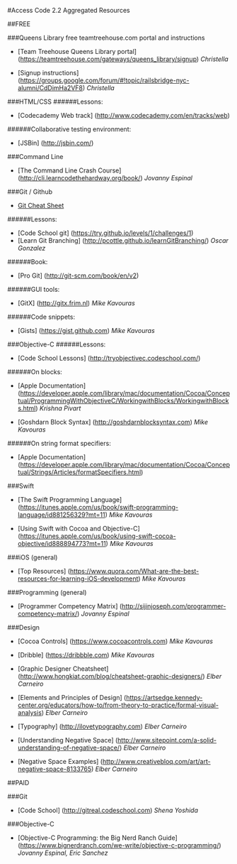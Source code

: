 #Access Code 2.2 Aggregated Resources


##FREE

###Queens Library free teamtreehouse.com portal and instructions
* [Team Treehouse Queens Library portal] (https://teamtreehouse.com/gateways/queens_library/signup)
*Christella*

* [Signup instructions] (https://groups.google.com/forum/#!topic/railsbridge-nyc-alumni/CdDimHa2VF8)
*Christella*


###HTML/CSS
######Lessons:
* [Codecademy Web track] (http://www.codecademy.com/en/tracks/web)

######Collaborative testing environment:
* [JSBin] (http://jsbin.com/)


###Command Line
* [The Command Line Crash Course] (http://cli.learncodethehardway.org/book/)
*Jovanny Espinal*


###Git / Github
* [Git Cheat Sheet](https://github.com/accesscode-2-2/user-manual/blob/master/git-cheatsheet.md)

######Lessons:
* [Code School git] (https://try.github.io/levels/1/challenges/1)
* [Learn Git Branching] (http://pcottle.github.io/learnGitBranching/)
*Oscar Gonzalez*
		
######Book:
* [Pro Git] (http://git-scm.com/book/en/v2)
			
######GUI tools:
* [GitX] (http://gitx.frim.nl)
*Mike Kavouras*
			
######Code snippets:
* [Gists] (https://gist.github.com)
*Mike Kavouras*


###Objective-C
######Lessons:
* [Code School Lessons] (http://tryobjectivec.codeschool.com/)
	
######On blocks:
* [Apple Documentation] (https://developer.apple.com/library/mac/documentation/Cocoa/Conceptual/ProgrammingWithObjectiveC/WorkingwithBlocks/WorkingwithBlocks.html)
*Krishna Pivart*

* [Goshdarn Block Syntax] (http://goshdarnblocksyntax.com)
*Mike Kavouras*
			
######On string format specifiers:
* [Apple Documentation] (https://developer.apple.com/library/mac/documentation/Cocoa/Conceptual/Strings/Articles/formatSpecifiers.html)


###Swift
* [The Swift Programming Language] (https://itunes.apple.com/us/book/swift-programming-language/id881256329?mt=11)
*Mike Kavouras*
		
* [Using Swift with Cocoa and Objective-C] (https://itunes.apple.com/us/book/using-swift-cocoa-objective/id888894773?mt=11)
*Mike Kavouras*
		
		
###iOS (general)
* [Top Resources] (https://www.quora.com/What-are-the-best-resources-for-learning-iOS-development)
*Mike Kavouras*
		
		
###Programming (general)	
* [Programmer Competency Matrix] (http://sijinjoseph.com/programmer-competency-matrix/)
*Jovanny Espinal*
		
		
###Design
* [Cocoa Controls] (https://www.cocoacontrols.com)
*Mike Kavouras*
	
* [Dribble] (https://dribbble.com)
*Mike Kavouras*

* [Graphic Designer Cheatsheet] (http://www.hongkiat.com/blog/cheatsheet-graphic-designers/)
*Elber Carneiro*
	
* [Elements and Principles of Design] (https://artsedge.kennedy-center.org/educators/how-to/from-theory-to-practice/formal-visual-analysis)
*Elber Carneiro*
	
* [Typography] (http://ilovetypography.com)
*Elber Carneiro*

* [Understanding Negative Space] (http://www.sitepoint.com/a-solid-understanding-of-negative-space/)
*Elber Carneiro*
	
* [Negative Space Examples] (http://www.creativebloq.com/art/art-negative-space-8133765)
*Elber Carneiro*



##PAID

###Git
* [Code School] (http://gitreal.codeschool.com)
*Shena Yoshida*


###Objective-C
* [Objective-C Programming: the Big Nerd Ranch Guide] (https://www.bignerdranch.com/we-write/objective-c-programming/)
*Jovanny Espinal, Eric Sanchez*